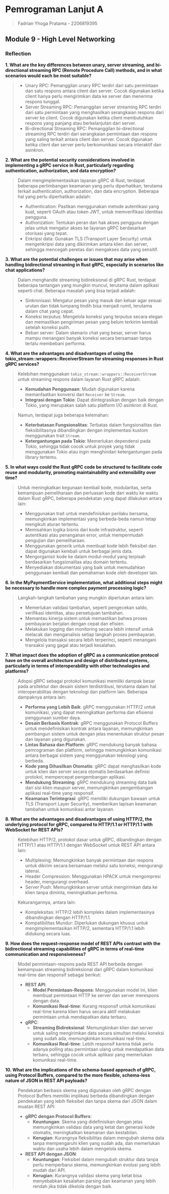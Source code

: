 # Pemrograman Lanjut A
> Fadrian Yhoga Pratama - 2206819395

## Module 9 - High Level Networking

### Reflection
**1. What are the key differences between unary, server streaming, and bi-directional streaming RPC (Remote Procedure Call) methods, and in what scenarios would each be most suitable?**</br>
>- Unary RPC: Pemanggilan unary RPC terdiri dari satu permintaan dan satu respons antara client dan server. Cocok digunakan ketika client hanya perlu mengirimkan data ke server dan menerima respons tunggal.
>- Server Streaming RPC: Pemanggilan server streaming RPC terdiri dari satu permintaan yang menghasilkan serangkaian respons dari server ke client. Cocok digunakan ketika client membutuhkan respons yang panjang atau berkelanjutan dari server.
>- Bi-directional Streaming RPC: Pemanggilan bi-directional streaming RPC terdiri dari serangkaian permintaan dan respons yang saling terkait antara client dan server. Cocok digunakan ketika client dan server perlu berkomunikasi secara interaktif dan asinkron.

**2. What are the potential security considerations involved in implementing a gRPC service in Rust, particularly regarding authentication, authorization, and data encryption?** </br>
> Dalam mengimplementasikan layanan gRPC di Rust, terdapat beberapa pertimbangan keamanan yang perlu diperhatikan, terutama terkait authentication, authorization, dan data encryption. Beberapa hal yang perlu diperhatikan adalah:
> - Authentication: Pastikan menggunakan metode autentikasi yang kuat, seperti OAuth atau token JWT, untuk memverifikasi identitas pengguna.
> - Authorization: Tentukan peran dan hak akses pengguna dengan jelas untuk mengatur akses ke layanan gRPC berdasarkan otorisasi yang tepat.
> - Enkripsi data: Gunakan TLS (Transport Layer Security) untuk mengenkripsi data yang dikirimkan antara klien dan server, sehingga mencegah peretas dari mengakses data yang sensitif.

**3. What are the potential challenges or issues that may arise when handling bidirectional streaming in Rust gRPC, especially in scenarios like chat applications?**</br>
>Dalam menghandle streaming bidireksional di gRPC Rust, terdapat beberapa tantangan yang mungkin muncul, terutama dalam aplikasi seperti chat. Beberapa masalah yang bisa terjadi adalah:
> - Sinkronisasi: Mengatur pesan yang masuk dan keluar agar sesuai urutan dan tidak tumpang tindih bisa menjadi rumit, terutama dalam chat yang cepat.
> - Koneksi terputus: Mengelola koneksi yang terputus secara elegan dan memastikan pengiriman pesan yang belum terkirim kembali setelah koneksi pulih.
> - Beban server: Dalam skenario chat yang besar, server harus mampu menangani banyak koneksi secara bersamaan tanpa terlalu membebani performa.

**4. What are the advantages and disadvantages of using the tokio_stream::wrappers::ReceiverStream for streaming responses in Rust gRPC services?**</br>
> Kelebihan menggunakan `tokio_stream::wrappers::ReceiverStream` untuk streaming respons dalam layanan Rust gRPC adalah:
>- **Kemudahan Penggunaan**: Mudah digunakan karena memanfaatkan konversi dari `Receiver` ke `Stream`.
>- **Integrasi dengan Tokio**: Dapat diintegrasikan dengan baik dengan Tokio, yang merupakan salah satu platform I/O asinkron di Rust.

> Namun, terdapat juga beberapa kelemahan:
> - **Keterbatasan Fungsionalitas**: Terbatas dalam fungsionalitas dan fleksibilitasnya dibandingkan dengan implementasi kustom menggunakan trait `Stream`.
> - **Ketergantungan pada Tokio**: Memerlukan dependensi pada Tokio, sehingga tidak cocok untuk proyek yang tidak menggunakan Tokio atau ingin menghindari ketergantungan pada library tertentu.

**5. In what ways could the Rust gRPC code be structured to facilitate code reuse and modularity, promoting maintainability and extensibility over time?**</br>
> Untuk meningkatkan kegunaan kembali kode, modularitas, serta kemampuan pemeliharaan dan perluasan kode dari waktu ke waktu dalam Rust gRPC, beberapa pendekatan yang dapat dilakukan antara lain:
> - Menggunakan trait untuk mendefinisikan perilaku bersama, memungkinkan implementasi yang berbeda-beda namun tetap mengikuti aturan tertentu.
> -  Memisahkan logika bisnis dari kode infrastruktur, seperti autentikasi atau penanganan error, untuk mempermudah pengujian dan pemeliharaan.
> - Menggunakan generik untuk membuat kode lebih fleksibel dan dapat digunakan kembali untuk berbagai jenis data.
> - Mengorganisir kode ke dalam modul-modul yang terpisah berdasarkan fungsionalitas atau domain tertentu.
> - Menyediakan dokumentasi yang baik untuk memudahkan penggunaan kembali dan pemahaman kode oleh developer lain.

**6. In the MyPaymentService implementation, what additional steps might be necessary to handle more complex payment processing logic?**</br>
> Langkah-langkah tambahan yang mungkin diperlukan antara lain:
> - Memerlukan validasi tambahan, seperti pengecekan saldo, verifikasi identitas, atau persetujuan tambahan.
> - Memantau kinerja sistem untuk memastikan bahwa proses pembayaran berjalan dengan cepat dan efisien.
> - Melakukan logging dan monitoring secara lebih intensif untuk melacak dan menganalisis setiap langkah proses pembayaran.
> - Mengelola transaksi secara lebih terperinci, seperti menangani transaksi yang gagal atau terjadi kesalahan.

**7. What impact does the adoption of gRPC as a communication protocol have on the overall architecture and design of distributed systems, particularly in terms of interoperability with other technologies and platforms?**</br>
> Adopsi gRPC sebagai protokol komunikasi memiliki dampak besar pada arsitektur dan desain sistem terdistribusi, terutama dalam hal interoperabilitas dengan teknologi dan platform lain. Beberapa dampaknya antara lain:
> - **Performa yang Lebih Baik**: gRPC menggunakan HTTP/2 untuk komunikasi, yang dapat meningkatkan performa dan efisiensi penggunaan sumber daya.
> - **Desain Berbasis Kontrak**: gRPC menggunakan Protocol Buffers untuk mendefinisikan kontrak antara layanan, memungkinkan pembangun sistem untuk dengan jelas menentukan struktur pesan dan layanan yang digunakan.
> - **Lintas Bahasa dan Platform**: gRPC mendukung banyak bahasa pemrograman dan platform, sehingga memungkinkan komunikasi antara berbagai sistem yang menggunakan teknologi yang berbeda.
> - **Kode yang Dihasilkan Otomatis**: gRPC dapat menghasilkan kode untuk klien dan server secara otomatis berdasarkan definisi protokol, mempercepat pengembangan aplikasi.
> - **Mendukung Streaming**: gRPC mendukung streaming data baik dari sisi klien maupun server, memungkinkan pengembangan aplikasi real-time yang responsif.
> - **Keamanan Terintegrasi**: gRPC memiliki dukungan bawaan untuk TLS (Transport Layer Security), memberikan lapisan keamanan tambahan untuk komunikasi antar layanan.

**8. What are the advantages and disadvantages of using HTTP/2, the underlying protocol for gRPC, compared to HTTP/1.1 or HTTP/1.1 with WebSocket for REST APIs?**</br>
> Kelebihan HTTP/2, protokol dasar untuk gRPC, dibandingkan dengan HTTP/1.1 atau HTTP/1.1 dengan WebSocket untuk REST API antara lain:
> - Multiplexing: Memungkinkan banyak permintaan dan respons untuk dikirim secara bersamaan melalui satu koneksi, mengurangi latensi.
> - Header Compression: Menggunakan HPACK untuk mengompresi header, mengurangi overhead.
> - Server Push: Memungkinkan server untuk mengirimkan data ke klien tanpa diminta, meningkatkan performa.

> Kekurangannya, antara lain:
> - Kompleksitas: HTTP/2 lebih kompleks dalam implementasinya dibandingkan dengan HTTP/1.1.
> - Kompatibilitas Mundur: Diperlukan dukungan khusus untuk mengimplementasikan HTTP/2, sementara HTTP/1.1 lebih didukung secara luas.

**9. How does the request-response model of REST APIs contrast with the bidirectional streaming capabilities of gRPC in terms of real-time communication and responsiveness?**</br>
> Model permintaan-respons pada REST API berbeda dengan kemampuan streaming bidireksional dari gRPC dalam komunikasi real-time dan responsif sebagai berikut:
>- **REST API**:
>   - **Model Permintaan-Respons**: Menggunakan model ini, klien membuat permintaan HTTP ke server dan server merespons dengan data.
>   - **Komunikasi Real-time**: Kurang responsif untuk komunikasi real-time karena klien harus secara aktif melakukan permintaan untuk mendapatkan data terbaru.  
> - **gRPC**:
>   - **Streaming Bidireksional**: Memungkinkan klien dan server untuk saling mengirimkan data secara simultan melalui koneksi yang sudah ada, memungkinkan komunikasi real-time.
>   - **Komunikasi Real-time**: Lebih responsif karena tidak perlu adanya polling atau permintaan ulang untuk mendapatkan data terbaru, sehingga cocok untuk aplikasi yang memerlukan komunikasi real-time.

**10. What are the implications of the schema-based approach of gRPC, using Protocol Buffers, compared to the more flexible, schema-less nature of JSON in REST API payloads?**</br>
> Pendekatan berbasis skema yang digunakan oleh gRPC dengan Protocol Buffers memiliki implikasi berbeda dibandingkan dengan pendekatan yang lebih fleksibel dan tanpa skema dari JSON dalam muatan REST API:
> -  **gRPC dengan Protocol Buffers**:
>       - **Keuntungan**: Skema yang didefinisikan dengan jelas memungkinkan validasi data yang ketat dan generasi kode otomatis, meningkatkan keamanan dan kestabilan.
>       - **Kerugian**: Kurangnya fleksibilitas dalam mengubah skema data tanpa mempengaruhi klien yang sudah ada, dan memerlukan waktu dan usaha lebih dalam mengelola skema.
> - **REST API dengan JSON**:
>   - **Keuntungan**: Fleksibel dalam mengubah struktur data tanpa perlu memperbarui skema, memungkinkan evolusi yang lebih mudah dari API.
>   - **Kerugian**: Kurangnya validasi skema yang ketat bisa menyebabkan kesalahan parsing dan keamanan yang lebih rendah jika tidak dikelola dengan baik.
